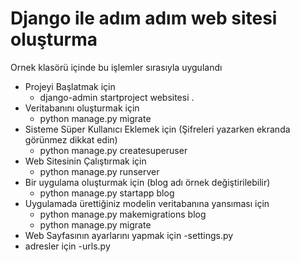 # Django ile adım adım web sitesi oluşturma
Ornek klasörü içinde bu işlemler sırasıyla uygulandı<br>
* Projeyi Başlatmak için
    - django-admin startproject websitesi .
* Veritabanını oluşturmak için
    - python manage.py migrate
* Sisteme Süper Kullanıcı Eklemek için (Şifreleri yazarken ekranda görünmez dikkat edin)
    - python manage.py createsuperuser
* Web Sitesinin Çalıştırmak için
    - python manage.py runserver
* Bir uygulama oluşturmak için  (blog adı örnek değiştirilebilir)
    - python manage.py startapp blog
* Uygulamada ürettiğiniz modelin veritabanına yansıması için 
    - python manage.py makemigrations blog
    - python manage.py migrate
* Web Sayfasının ayarlarını yapmak için
    -settings.py
* adresler için
    -urls.py